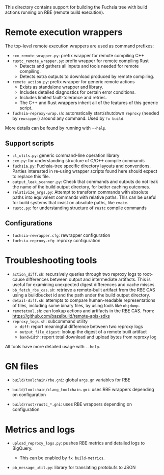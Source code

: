 This directory contains support for building the Fuchsia tree
with build actions running on RBE (remote build execution).

# Remote execution wrappers

The top-level remote execution wrappers are used as command prefixes:

*   `cxx_remote_wrapper.py`: prefix wrapper for remote compiling C++
*   `rustc_remote_wrapper.py`: prefix wrapper for remote compiling Rust
    *   Detects and gathers all inputs and tools needed for remote compiling.
    *   Detects extra outputs to download produced by remote compiling.
*   `remote_action.py`: prefix wrapper for generic remote actions
    * Exists as standalone wrapper and library.
    * Includes detailed diagnostics for certain error conditions.
    * Includes limited fault-tolerance and retries.
    * The C++ and Rust wrappers inherit all of the features of this generic
      script.
*   `fuchsia-reproxy-wrap.sh`: automatically start/shutdown `reproxy` (needed by
    `rewrapper`) around any command.  Used by `fx build`.

More details can be found by running with `--help`.

## Support scripts

*   `cl_utils.py`: generic command-line operation library
*   `cxx.py`: for understanding structure of C/C++ compile commands
*   `fuchsia.py`: Fuchsia-tree specific directory layouts and conventions.
    Parties interested in re-using wrapper scripts found here should expect
    to replace this file.
*   `output_leak_scanner.py`: Check that commands and outputs do not leak
    the name of the build output directory, for better caching outcomes.
*   `relativize_args.py`: Attempt to transform commands with absolute paths
    into equivalent commands with relative paths.  This can be useful for
    build systems that insist on absolute paths, like `cmake`.
*   `rustc.py`: for understanding structure of `rustc` compile commands

## Configurations

*   `fuchsia-rewrapper.cfg`: rewrapper configuration
*   `fuchsia-reproxy.cfg`: reproxy configuration

# Troubleshooting tools

*   `action_diff.sh`: recursively queries through two reproxy logs to
    root-cause differences between output and intermediate artifacts.
    This is useful for examining unexpected digest differences and
    cache misses.
*   `bb_fetch_rbe_cas.sh`: retrieve a remote-built artifact from the
    RBE CAS using a buildbucket id and the path under the build output
    directory.
*   `detail-diff.sh`: attempts to compare human-readable representations
    of files, including some binary files, by using tools like `objdump`.
*   `remotetool.sh`: can lookup actions and artifacts in the RBE CAS.
    From: https://github.com/bazelbuild/remote-apis-sdks
*   `reproxy_logs.sh`: subcommand utility
    *   `diff`: report meaningful difference between two reproxy logs
    *   `output_file_digest`: lookup the digest of a remote built artifact
    *   `bandwidth`: report total download and upload bytes from reproxy log

All tools have more detailed usage with `--help`.

# GN files

*   `build/toolchain/rbe.gni`: global `args.gn` variables for RBE

*   `build/toolchain/clang_toolchain.gni`: uses RBE wrappers depending on
    configuration
*   `build/rust/rustc_*.gni`: uses RBE wrappers depending on configuration

# Metrics and logs

*   `upload_reproxy_logs.py`: pushes RBE metrics and detailed logs to
     BigQuery.
     *   This can be enabled by `fx build-metrics`.

*   `pb_message_util.py`: library for translating protobufs to JSON
